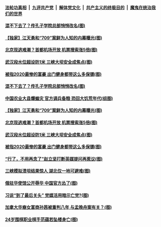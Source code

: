 

####  [法轮功真相](../../../../basic/blob/master/README.md?t=07051302) &nbsp;|&nbsp; [九评共产党](../../../../9ping.md/blob/master/README.md?t=07051302) &nbsp;|&nbsp; [解体党文化](../../../../jtdwh.md/blob/master/README.md?t=07051302)  &nbsp;|&nbsp; [共产主义的终极目的](../../../../gczydzjmd.md/blob/master/README.md?t=07051302) &nbsp;|&nbsp; [魔鬼在统治我们的世界](../../../../mgztzwmdsj.md/blob/master/README.md?t=07051302) 

#### [混不下去了？传孔子学院总部悄悄改名(图)](../pages/p1/938691.md?t=07051302) 

#### [【独家】江天勇和“709”案鲜为人知的内幕曝光(图)](../pages/p1/938688.md?t=07051302) 

#### [北京现逃难潮？首都机场开放 机票搜索涨5倍(图)](../pages/p1/938681.md?t=07051302) 


#### [武汉段水位超设防1米 三峡大坝安全成焦点(图)](../pages/p1/938643.md?t=07051302) 

#### [被指2020最惨的富豪 出门健身都带这么多保镖(图)](../pages/p1/938636.md?t=07051302) 

#### [混不下去了？传孔子学院总部悄悄改名(图)](../pages/p1/938691.md?t=07051302) 

#### [中国农业大县爆蝗灾 官方调兵备粮 恐回大饥荒年代(组图)](../pages/p1/938687.md?t=07051302) 

#### [【独家】江天勇和“709”案鲜为人知的内幕曝光(图)](../pages/p1/938688.md?t=07051302) 

#### [北京现逃难潮？首都机场开放 机票搜索涨5倍(图)](../pages/p1/938681.md?t=07051302) 




#### [武汉段水位超设防1米 三峡大坝安全成焦点(图)](../pages/p1/938643.md?t=07051302) 

#### [被指2020最惨的富豪 出门健身都带这么多保镖(图)](../pages/p1/938636.md?t=07051302) 

#### [“行了，不用再念了”赵立坚打断英媒提问再惹议(图)](../pages/p1/938621.md?t=07051302) 

#### [三峡模拟溃坝结果惊人 湖北仅一地可避难(图)](../pages/p1/938604.md?t=07051302) 

#### [俄驻华使馆公开辱华 中国官方怂了(图)](../pages/p1/938598.md?t=07051302) 

#### [习说“到了最后关头” 党媒活用暗示亡党?(图)](../pages/p1/938565.md?t=07051302) 





#### [加拿大华裔女富商孙茜被重判八年 与孟晚舟案有关？(图)](../pages/p1/938557.md?t=07051302) 


#### [24岁围棋职业棋手范蕴若坠楼身亡(图)](../pages/p1/938517.md?t=07051302) 

